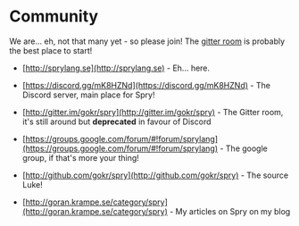 # Community
We are... eh, not that many yet - so please join! The [gitter room](http://gitter.im/gokr/spry) is probably the best place to start!

* [http://sprylang.se](http://sprylang.se) - Eh... here.
* [https://discord.gg/mK8HZNd](https://discord.gg/mK8HZNd) - The Discord server, main place for Spry!
* [http://gitter.im/gokr/spry](http://gitter.im/gokr/spry) - The Gitter room, it's still around but **deprecated** in favour of Discord
* [https://groups.google.com/forum/#!forum/sprylang](https://groups.google.com/forum/#!forum/sprylang) - The google group, if that's more your thing!
* [http://github.com/gokr/spry](http://github.com/gokr/spry) - The source Luke!


* [http://goran.krampe.se/category/spry](http://goran.krampe.se/category/spry) - My articles on Spry on my blog
